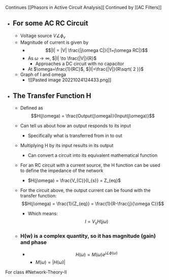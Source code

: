Continues [[Phasors in Active Circuit Analysis]]
Continued by [[AC Filters]]
- ## For some AC RC Circuit
	- Voltage source $V\angle\phi_{v}$
	- Magnitude of current is given by
		- $$|I| = |V| \frac{|j\omega C|}{|1+j\omega RC|}$$
		- As $\omega \to \infty$, $|I| \to \frac{|V|}{R}$
			- Approaches a DC circuit with no capacitor
		- At $\omega=\frac{1}{RC}$, $|I|=\frac{|V|}{R\sqrt{ 2 }}$
	- Graph of I and omega
		- ![[Pasted image 20221024124433.png]]
- ## The Transfer Function H
	- Defined as $$H(j\omega) = \frac{Output(j\omega)}{Input(j\omega)}$$
	- Can tell us about how an output responds to its input
		- Specifically what is transferred from in to out
	- Multiplying H by its input results in its output
		- Can convert a circuit into its equivalent mathematical function
	- For an RC circuit with a current source, the H function can be used to define the impedance of the network
		- $H(j\omega) = \frac{V_{C}}{I_{s}} = Z_{eq}$
	- For the circuit above, the output current can be found with the transfer function: $$H(j\omega) = \frac{1}{Z_{eq}} = \frac{1}{R-\frac{j}{\omega C}}$$
		- Which means: $$I = V_{s}H(j\omega)$$
		  
	- ### H(w) is a complex quantity, so it has magnitude (gain) and phase
		- $$H(\omega) = M(\omega)e^{ j\angle\phi(\omega) }$$
			- $M(\omega)=|H(\omega)|$
	

For class #Network-Theory-II 